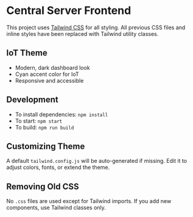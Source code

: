 # Central Server Frontend

This project uses [Tailwind CSS](https://tailwindcss.com/) for all styling. All previous CSS files and inline styles have been replaced with Tailwind utility classes.

## IoT Theme
- Modern, dark dashboard look
- Cyan accent color for IoT
- Responsive and accessible

## Development
- To install dependencies: `npm install`
- To start: `npm start`
- To build: `npm run build`

## Customizing Theme
A default `tailwind.config.js` will be auto-generated if missing. Edit it to adjust colors, fonts, or extend the theme.

## Removing Old CSS
No `.css` files are used except for Tailwind imports. If you add new components, use Tailwind classes only. 